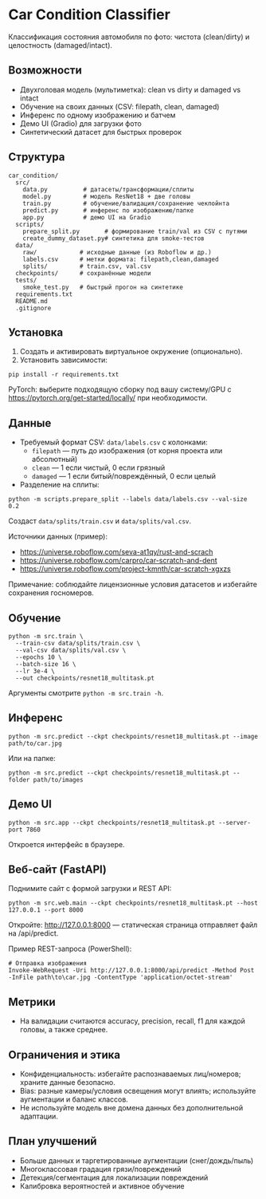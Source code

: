 # Car Condition Classifier

Классификация состояния автомобиля по фото: чистота (clean/dirty) и целостность (damaged/intact).

## Возможности
- Двухголовая модель (мультиметка): clean vs dirty и damaged vs intact
- Обучение на своих данных (CSV: filepath, clean, damaged)
- Инференс по одному изображению и батчем
- Демо UI (Gradio) для загрузки фото
- Синтетический датасет для быстрых проверок

## Структура
```
car_condition/
  src/
    data.py          # датасеты/трансформации/сплиты
    model.py         # модель ResNet18 + две головы
    train.py         # обучение/валидация/сохранение чекпойнта
    predict.py       # инференс по изображению/папке
    app.py           # демо UI на Gradio
  scripts/
    prepare_split.py       # формирование train/val из CSV с путями
    create_dummy_dataset.py# синтетика для smoke-тестов
  data/
    raw/            # исходные данные (из Roboflow и др.)
    labels.csv      # метки формата: filepath,clean,damaged
    splits/         # train.csv, val.csv
  checkpoints/      # сохранённые модели
  tests/
    smoke_test.py   # быстрый прогон на синтетике
  requirements.txt
  README.md
  .gitignore
```

## Установка
1) Создать и активировать виртуальное окружение (опционально).
2) Установить зависимости:
```
pip install -r requirements.txt
```

PyTorch: выберите подходящую сборку под вашу систему/GPU с https://pytorch.org/get-started/locally/ при необходимости.

## Данные
- Требуемый формат CSV: `data/labels.csv` с колонками:
  - `filepath` — путь до изображения (от корня проекта или абсолютный)
  - `clean` — 1 если чистый, 0 если грязный
  - `damaged` — 1 если битый/повреждённый, 0 если целый
- Разделение на сплиты:
```
python -m scripts.prepare_split --labels data/labels.csv --val-size 0.2
```
Создаст `data/splits/train.csv` и `data/splits/val.csv`.

Источники данных (пример):
- https://universe.roboflow.com/seva-at1qy/rust-and-scrach
- https://universe.roboflow.com/carpro/car-scratch-and-dent
- https://universe.roboflow.com/project-kmnth/car-scratch-xgxzs

Примечание: соблюдайте лицензионные условия датасетов и избегайте сохранения госномеров.

## Обучение
```
python -m src.train \
  --train-csv data/splits/train.csv \
  --val-csv data/splits/val.csv \
  --epochs 10 \
  --batch-size 16 \
  --lr 3e-4 \
  --out checkpoints/resnet18_multitask.pt
```
Аргументы смотрите `python -m src.train -h`.

## Инференс
```
python -m src.predict --ckpt checkpoints/resnet18_multitask.pt --image path/to/car.jpg
```
Или на папке:
```
python -m src.predict --ckpt checkpoints/resnet18_multitask.pt --folder path/to/images
```

## Демо UI
```
python -m src.app --ckpt checkpoints/resnet18_multitask.pt --server-port 7860
```
Откроется интерфейс в браузере.

## Веб-сайт (FastAPI)
Поднимите сайт с формой загрузки и REST API:
```
python -m src.web.main --ckpt checkpoints/resnet18_multitask.pt --host 127.0.0.1 --port 8000
```
Откройте: http://127.0.0.1:8000 — статическая страница отправляет файл на /api/predict.

Пример REST-запроса (PowerShell):
```
# Отправка изображения
Invoke-WebRequest -Uri http://127.0.0.1:8000/api/predict -Method Post -InFile path\to\car.jpg -ContentType 'application/octet-stream'
```

## Метрики
- На валидации считаются accuracy, precision, recall, f1 для каждой головы, а также среднее.

## Ограничения и этика
- Конфиденциальность: избегайте распознаваемых лиц/номеров; храните данные безопасно.
- Bias: разные камеры/условия освещения могут влиять; используйте аугментации и баланс классов.
- Не используйте модель вне домена данных без дополнительной адаптации.

## План улучшений
- Больше данных и таргетированные аугментации (снег/дождь/пыль)
- Многоклассовая градация грязи/повреждений
- Детекция/сегментация для локализации повреждений
- Калибровка вероятностей и активное обучение
